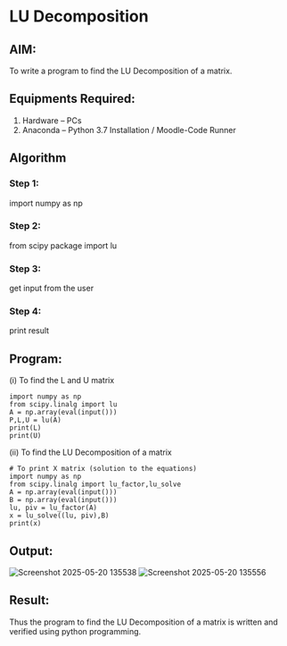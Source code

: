 # LU Decomposition 

## AIM:
To write a program to find the LU Decomposition of a matrix.

## Equipments Required:
1. Hardware – PCs
2. Anaconda – Python 3.7 Installation / Moodle-Code Runner

## Algorithm
### Step 1:
import numpy as np
### Step 2:
from scipy package import lu
### Step 3:
get input from the user
### Step 4:
print result
## Program:
(i) To find the L and U matrix
```
import numpy as np
from scipy.linalg import lu
A = np.array(eval(input()))
P,L,U = lu(A)
print(L)
print(U)
```
(ii) To find the LU Decomposition of a matrix
```
# To print X matrix (solution to the equations)
import numpy as np
from scipy.linalg import lu_factor,lu_solve
A = np.array(eval(input()))
B = np.array(eval(input()))
lu, piv = lu_factor(A)
x = lu_solve((lu, piv),B)
print(x)

```

## Output:
![Screenshot 2025-05-20 135538](https://github.com/user-attachments/assets/ea10ca0e-c896-40a6-902d-c9e514853b81)
![Screenshot 2025-05-20 135556](https://github.com/user-attachments/assets/c817b2fc-6351-4e46-8fa5-1647a318d4e5)

## Result:
Thus the program to find the LU Decomposition of a matrix is written and verified using python programming.

